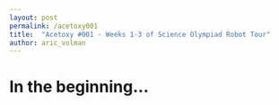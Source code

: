 ```yaml
---
layout: post
permalink: /acetoxy001
title:  "Acetoxy #001 - Weeks 1-3 of Science Olympiad Robot Tour"
author: aric_volman
---
```


# In the beginning...

